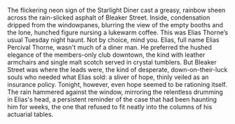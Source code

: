 The flickering neon sign of the Starlight Diner cast a greasy, rainbow sheen across the rain-slicked asphalt of Bleaker Street.  Inside, condensation dripped from the windowpanes, blurring the view of the empty booths and the lone, hunched figure nursing a lukewarm coffee.  This was Elias Thorne’s usual Tuesday night haunt. Not by choice, mind you.  Elias, full name Elias Percival Thorne, wasn't much of a diner man. He preferred the hushed elegance of the members-only club downtown, the kind with leather armchairs and single malt scotch served in crystal tumblers. But Bleaker Street was where the leads were, the kind of desperate, down-on-their-luck souls who needed what Elias sold:  a sliver of hope, thinly veiled as an insurance policy. Tonight, however, even hope seemed to be rationing itself.  The rain hammered against the window, mirroring the relentless drumming in Elias's head, a persistent reminder of the case that had been haunting him for weeks, the one that refused to fit neatly into the columns of his actuarial tables.
